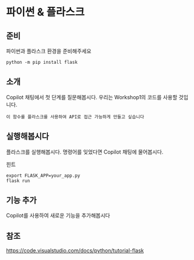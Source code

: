 # 파이썬 & 플라스크

## 준비
파이썬과 플라스크 환경을 준비해주세요
```
python -m pip install flask
```

## 소개
Copilot 채팅에서 첫 단계를 질문해봅시다.
우리는 Workshop1의 코드를 사용할 것입니다.
```
이 함수를 플라스크를 사용하여 API로 접근 가능하게 만들고 싶습니다
```

## 실행해봅시다
플라스크를 실행해봅시다. 명령어를 잊었다면 Copilot 채팅에 물어봅시다.

힌트
```
export FLASK_APP=your_app.py
flask run
```

## 기능 추가
Copilot를 사용하여 새로운 기능을 추가해봅시다


## 참조
https://code.visualstudio.com/docs/python/tutorial-flask
